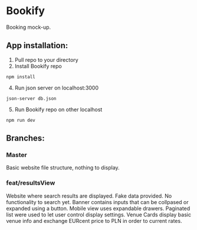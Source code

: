 # Bookify

Booking mock-up. 

## App installation:

1. Pull repo to your directory
2. Install Bookify repo

`npm install`

4. Run json server on localhost:3000

`json-server db.json`

5. Run Bookify repo on other localhost

`npm run dev`

## Branches:

### Master

Basic website file structure, nothing to display.

### feat/resultsView

Website where search results are displayed. Fake data provided. No functionality to search yet. Banner contains inputs that can be collpased or expanded using a button. Mobile view uses expandable drawers. Paginated list were used to let user control display settings. Venue Cards display basic venue info and exchange EURcent price to PLN in order to current rates.
